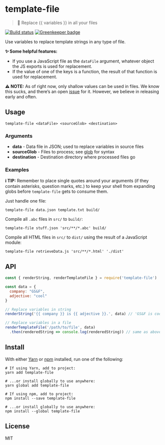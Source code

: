 # template-file

> 🔀 Replace {{ variables }} in all your files

[![Build status](https://travis-ci.org/gsandf/template-file.svg?branch=master)](https://travis-ci.org/gsandf/template-file)
[![Greenkeeper badge](https://badges.greenkeeper.io/gsandf/template-file.svg)](https://greenkeeper.io/)

Use variables to replace template strings in any type of file.

**✨ Some helpful features:**

 - If you use a JavaScript file as the `dataFile` argument, whatever object the JS exports is used for replacement.
 - If the value of one of the keys is a function, the result of that function is used for replacement.

**⚠️ NOTE:** As of right now, only shallow values can be used in files.  We know this sucks, and there’s an open [issue](https://github.com/gsandf/template-file/issues/1) for it.  However, we believe in releasing early and often.

## Usage

```shell
template-file <dataFile> <sourceGlob> <destination>
```

### Arguments

- **data** - Data file in JSON; used to replace variables in source files
- **sourceGlob** - Files to process; see [glob](https://npmjs.com/glob) for syntax
- **destination** - Destination directory where processed files go

### Examples

**ℹ️ TIP:** Remember to place single quotes around your arguments (if they contain asterisks, question marks, etc.) to keep your shell from expanding globs before `template-file` gets to consume them.

Just handle one file:

```shell
template-file data.json template.txt build/
```

Compile all `.abc` files in `src/` to `build/`:

```shell
template-file stuff.json 'src/**/*.abc' build/
```

Compile all HTML files in `src/` to `dist/` using the result of a JavaScript module:

```shell
template-file retrieveData.js 'src/**/*.html' './dist'
```

## API

```js
const { renderString, renderTemplateFile } = require('template-file')

const data = {
  company: "GS&F",
  adjective: "cool"
}

// Replace variables in string
renderString('{{ company }} is {{ adjective }}.', data) // 'GS&F is cool.'

// Replace variables in a file
renderTemplateFile('/path/to/file', data)
  .then(renderedString => console.log(renderedString)) // same as above, but from file
```

## Install

With either [Yarn](https://yarnpkg.com/) or [npm](https://npmjs.org/) installed, run one of the following:

```shell
# If using Yarn, add to project:
yarn add template-file

# ...or install globally to use anywhere:
yarn global add template-file

# If using npm, add to project:
npm install --save template-file

# ...or install globally to use anywhere:
npm install --global template-file
```

## License

MIT
